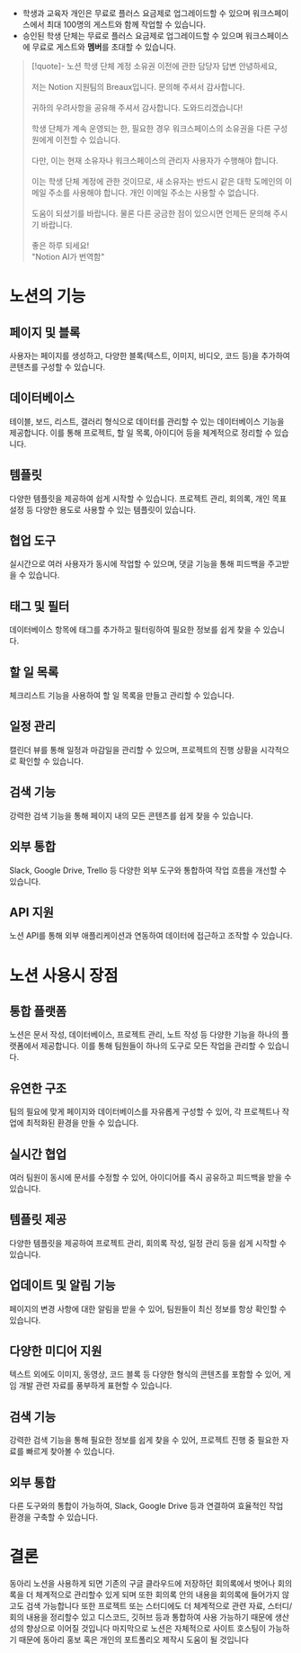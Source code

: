 - 학생과 교육자 개인은 무료로 플러스 요금제로 업그레이드할 수 있으며 워크스페이스에서 최대 100명의 게스트와 함께 작업할 수 있습니다.
- 승인된 학생 단체는 무료로 플러스 요금제로 업그레이드할 수 있으며 워크스페이스에 무료로 게스트와 **멤버**를 초대할 수 있습니다.
> [!quote]- 노션 학생 단체 계정 소유권 이전에 관한 담당자 답변
> 안녕하세요,  
>    
> 저는 Notion 지원팀의 Breaux입니다. 문의해 주셔서 감사합니다.  
>    
> 귀하의 우려사항을 공유해 주셔서 감사합니다. 도와드리겠습니다!  
>    
> 학생 단체가 계속 운영되는 한, 필요한 경우 워크스페이스의 소유권을 다른 구성원에게 이전할 수 있습니다.  
>    
> 다만, 이는 현재 소유자나 워크스페이스의 관리자 사용자가 수행해야 합니다.  
>    
> 이는 학생 단체 계정에 관한 것이므로, 새 소유자는 반드시 같은 대학 도메인의 이메일 주소를 사용해야 합니다. 개인 이메일 주소는 사용할 수 없습니다.  
>    
> 도움이 되셨기를 바랍니다. 물론 다른 궁금한 점이 있으시면 언제든 문의해 주시기 바랍니다.  
>    
> 좋은 하루 되세요!  
> "Notion AI가 번역함"
# 노션의 기능
## 페이지 및 블록
사용자는 페이지를 생성하고, 다양한 블록(텍스트, 이미지, 비디오, 코드 등)을 추가하여 콘텐츠를 구성할 수 있습니다.
## 데이터베이스
테이블, 보드, 리스트, 갤러리 형식으로 데이터를 관리할 수 있는 데이터베이스 기능을 제공합니다. 이를 통해 프로젝트, 할 일 목록, 아이디어 등을 체계적으로 정리할 수 있습니다.
## 템플릿
다양한 템플릿을 제공하여 쉽게 시작할 수 있습니다. 프로젝트 관리, 회의록, 개인 목표 설정 등 다양한 용도로 사용할 수 있는 템플릿이 있습니다.
## 협업 도구
실시간으로 여러 사용자가 동시에 작업할 수 있으며, 댓글 기능을 통해 피드백을 주고받을 수 있습니다.
## 태그 및 필터
데이터베이스 항목에 태그를 추가하고 필터링하여 필요한 정보를 쉽게 찾을 수 있습니다.
## 할 일 목록
체크리스트 기능을 사용하여 할 일 목록을 만들고 관리할 수 있습니다.
## 일정 관리
캘린더 뷰를 통해 일정과 마감일을 관리할 수 있으며, 프로젝트의 진행 상황을 시각적으로 확인할 수 있습니다.
## 검색 기능
강력한 검색 기능을 통해 페이지 내의 모든 콘텐츠를 쉽게 찾을 수 있습니다.
## 외부 통합
Slack, Google Drive, Trello 등 다양한 외부 도구와 통합하여 작업 흐름을 개선할 수 있습니다.
## API 지원
노션 API를 통해 외부 애플리케이션과 연동하여 데이터에 접근하고 조작할 수 있습니다.
# 노션 사용시 장점
## 통합 플랫폼
노션은 문서 작성, 데이터베이스, 프로젝트 관리, 노트 작성 등 다양한 기능을 하나의 플랫폼에서 제공합니다. 이를 통해 팀원들이 하나의 도구로 모든 작업을 관리할 수 있습니다.
## 유연한 구조
팀의 필요에 맞게 페이지와 데이터베이스를 자유롭게 구성할 수 있어, 각 프로젝트나 작업에 최적화된 환경을 만들 수 있습니다.
## 실시간 협업
여러 팀원이 동시에 문서를 수정할 수 있어, 아이디어를 즉시 공유하고 피드백을 받을 수 있습니다.
## 템플릿 제공
다양한 템플릿을 제공하여 프로젝트 관리, 회의록 작성, 일정 관리 등을 쉽게 시작할 수 있습니다.
## 업데이트 및 알림 기능
페이지의 변경 사항에 대한 알림을 받을 수 있어, 팀원들이 최신 정보를 항상 확인할 수 있습니다.
## 다양한 미디어 지원
텍스트 외에도 이미지, 동영상, 코드 블록 등 다양한 형식의 콘텐츠를 포함할 수 있어, 게임 개발 관련 자료를 풍부하게 표현할 수 있습니다.
## 검색 기능
강력한 검색 기능을 통해 필요한 정보를 쉽게 찾을 수 있어, 프로젝트 진행 중 필요한 자료를 빠르게 찾아볼 수 있습니다.
## 외부 통합
다른 도구와의 통합이 가능하여, Slack, Google Drive 등과 연결하여 효율적인 작업 환경을 구축할 수 있습니다.
# 결론
동아리 노션을 사용하게 되면 기존의 구글 클라우드에 저장하던 회의록에서 벗어나 회의록을 더 체계적으로 관리할수 있게 되며 또한 회의록 안의 내용을 회의록에 들어가지 않고도 검색 가능합니다
또한 프로젝트 또는 스터디에도 더 체계적으로 관련 자료, 스터디/회의 내용을 정리할수 있고 디스코드, 깃허브 등과 통합하여 사용 가능하기 때문에 생산성의 향상으로 이어질 것입니다
마지막으로 노션은 자체적으로 사이트 호스팅이 가능하기 때문에 동아리 홍보 혹은 개인의 포트폴리오 제작시 도움이 될 것입니다